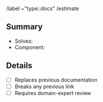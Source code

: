/label ~"type::docs"
/estimate <estimate-completion-time> <!-- https://docs.gitlab.com/ee/user/project/time_tracking.html -->

## Summary
+ Solves: <!-- # of the issue assigned or N/A if none -->
+ Component: <!-- Which components/services were being documented? (CSV) -->

## Details
+ [ ] Replaces previous documentation
+ [ ] Breaks any previous link
+ [ ] Requires domain-expert review
